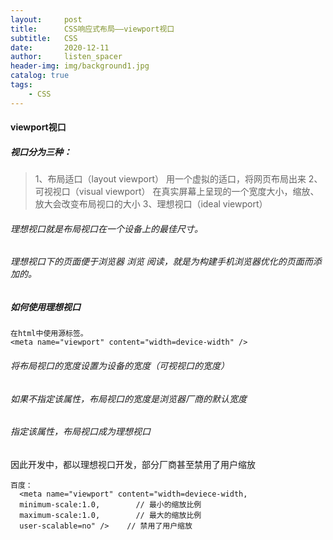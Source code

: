 ```yaml
---
layout:     post
title:      CSS响应式布局——viewport视口
subtitle:   CSS
date:       2020-12-11
author:     listen_spacer
header-img: img/background1.jpg
catalog: true
tags:
    - CSS
---
```

#### viewport视口
##### 视口分为三种：

> 1、布局适口（layout viewport）  用一个虚拟的适口，将网页布局出来
> 2、可视视口（visual viewport）    在真实屏幕上呈现的一个宽度大小，缩放、放大会改变布局视口的大小
> 3、理想视口（ideal viewport）

###### 理想视口就是布局视口在一个设备上的最佳尺寸。
###### 理想视口下的页面便于浏览器 浏览 阅读，就是为构建手机浏览器优化的页面而添加的。

##### 如何使用理想视口

```
在html中使用源标签。
<meta name="viewport" content="width=device-width" />
```

###### 将布局视口的宽度设置为设备的宽度（可视视口的宽度）
###### 如果不指定该属性，布局视口的宽度是浏览器厂商的默认宽度
###### 指定该属性，布局视口成为理想视口
 因此开发中，都以理想视口开发，部分厂商甚至禁用了用户缩放

```
百度：
  <meta name="viewport" content="width=deviece-width,
  minimum-scale:1.0,        // 最小的缩放比例
  maximum-scale:1.0,        // 最大的缩放比例
  user-scalable=no" />    // 禁用了用户缩放
```